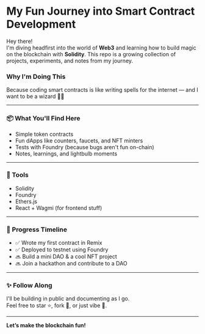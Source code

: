 #  My Fun Journey into Smart Contract Development

Hey there!   
I'm diving headfirst into the world of **Web3** and learning how to build magic on the blockchain with **Solidity**. This repo is a growing collection of projects, experiments, and notes from my journey.

### Why I'm Doing This
Because coding smart contracts is like writing spells for the internet — and I want to be a wizard 🧙‍♂️

---

### 📦 What You'll Find Here

-  Simple token contracts
-  Fun dApps like counters, faucets, and NFT minters
-  Tests with Foundry (because bugs aren't fun on-chain)
-  Notes, learnings, and lightbulb moments

---

### 🧰 Tools

- Solidity
- Foundry
- Ethers.js
- React + Wagmi (for frontend stuff)

---

### 📆 Progress Timeline

- ✅ Wrote my first contract in Remix
- ✅ Deployed to testnet using Foundry
- 🔜 Build a mini DAO & a cool NFT project
- 🔜 Join a hackathon and contribute to a DAO

---

### ✨ Follow Along

I'll be building in public and documenting as I go.  
Feel free to star ⭐, fork 🍴, or just vibe 💫.

---

**Let’s make the blockchain fun!**

